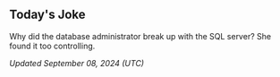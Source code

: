 ## Today's Joke
Why did the database administrator break up with the SQL server? She found it too controlling.

*Updated September 08, 2024 (UTC)*
